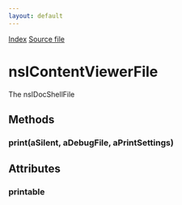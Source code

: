 ```yaml
---
layout: default
---
```

<div id='links'><a href="../index.html">Index</a>
<a href="http://dxr.mozilla.org/mozilla-central/source/docshell/base/nsIContentViewerFile.idl">Source file</a>
</div>

# nsIContentViewerFile #
  
The nsIDocShellFile      
  

## Methods ##

### print(aSilent, aDebugFile, aPrintSettings) ###

## Attributes ##

### printable ###
